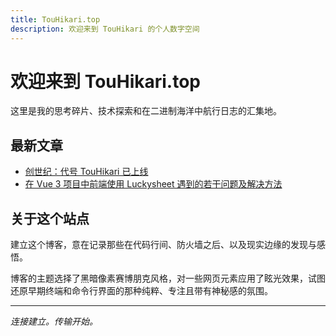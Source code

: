 ```yaml
---
title: TouHikari.top
description: 欢迎来到 TouHikari 的个人数字空间
---
```


# 欢迎来到 TouHikari.top

这里是我的思考碎片、技术探索和在二进制海洋中航行日志的汇集地。

## 最新文章

- [创世纪：代号 TouHikari 已上线](/blog/genesis)
- [在 Vue 3 项目中前端使用 Luckysheet 遇到的若干问题及解决方法](/blog/luckysheet-in-Vue-3-frontend)

## 关于这个站点

建立这个博客，意在记录那些在代码行间、防火墙之后、以及现实边缘的发现与感悟。

博客的主题选择了黑暗像素赛博朋克风格，对一些网页元素应用了眩光效果，试图还原早期终端和命令行界面的那种纯粹、专注且带有神秘感的氛围。

---

*连接建立。传输开始。*
